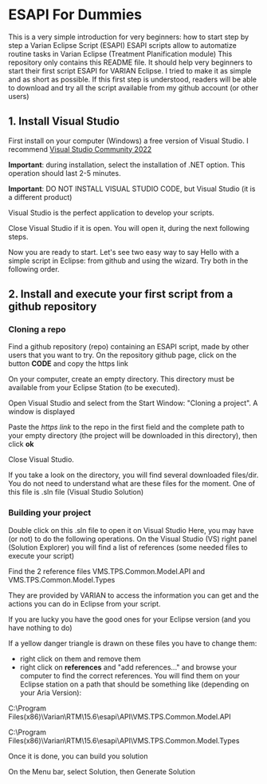 # ESAPI For Dummies

This is a very simple introduction for very beginners: how to start step by step a Varian Eclipse Script (ESAPI)
ESAPI scripts allow to automatize routine tasks in Varian Eclipse (Treatment Planification module)
This repository only contains this README file. It should help very beginners to start their first script ESAPI for VARIAN Eclipse.
I tried to make it as simple and as short as possible.
If this first step is understood, readers will be able to download and try all the script available from my github account (or other users)

## 1. Install Visual Studio
First install on your computer (Windows) a free version of Visual Studio. I recommend  [Visual Studio Community 2022](https://visualstudio.microsoft.com/fr/vs/community/)

**Important**: during installation, select the installation of .NET option. This operation should last 2-5 minutes. 

**Important**: DO NOT INSTALL VISUAL STUDIO CODE, but Visual Studio (it is a different product)

Visual Studio is the perfect application to develop your scripts. 

Close Visual Studio if it is open. You will open it, during the next following steps. 

Now you are ready to start. Let's see two easy way to say Hello with a simple script in Eclipse: from github and using the wizard. Try both in the following order. 

##  2. Install and execute your first script from a github repository
### Cloning a repo
Find a github repository (repo) containing an ESAPI script, made by other users that you want to try.
On the repository github page, click on the button **CODE** and copy the https link 

On your computer, create an empty directory. This directory must be available from your Eclipse Station (to be executed).

Open Visual Studio and select from the Start Window: "Cloning a project". A window is displayed

Paste the *https link* to the repo in the first field and the complete path to your empty directory (the project will be downloaded in this directory), then click **ok**


Close Visual Studio.

If you take a look on the directory, you will find several downloaded files/dir. You do not need to understand what are these files for the moment.
One of this file is .sln file (Visual Studio Solution)
### Building your project
Double click on this .sln file to open it on Visual Studio
Here, you may have (or not) to do the following operations. On the Visual Studio (VS) right panel (Solution Explorer) you will find a list of references (some needed files to execute your script)

Find the 2 reference files VMS.TPS.Common.Model.API and VMS.TPS.Common.Model.Types

They are provided by VARIAN to access the information you can get and the actions you can do in Eclipse from your script.

If you are lucky you have the good ones for your Eclipse version (and you have nothing to do)

If a yellow danger triangle is drawn on these files you have to change them: 
- right click on them and remove them
- right click on **references** and "add references..." and browse your computer to find the correct references.
  You will find them on your Eclipse station on a path that should be something like (depending on your Aria Version):
  
C:\Program Files(x86)\Varian\RTM\15.6\esapi\API\VMS.TPS.Common.Model.API
  
C:\Program Files(x86)\Varian\RTM\15.6\esapi\API\VMS.TPS.Common.Model.Types

Once it is done, you can build you solution 

On the Menu bar, select Solution, then Generate Solution



